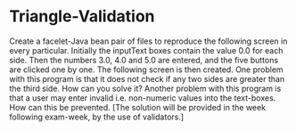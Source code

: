 # Triangle-Validation
Create a facelet-Java bean pair of files to reproduce the following screen in every particular. Initially the inputText boxes contain the value 0.0 for each side. Then the numbers 3.0, 4.0 and 5.0 are entered, and the five buttons are clicked one by one. The following screen is then created.
One problem with this program is that it does not check if any two sides are greater than the third side. How can you solve it?
Another problem with this program is that a user may enter invalid i.e. non-numeric values into the text-boxes. How can this be prevented. [The solution will be provided in the week following exam-week, by the use of validators.]
